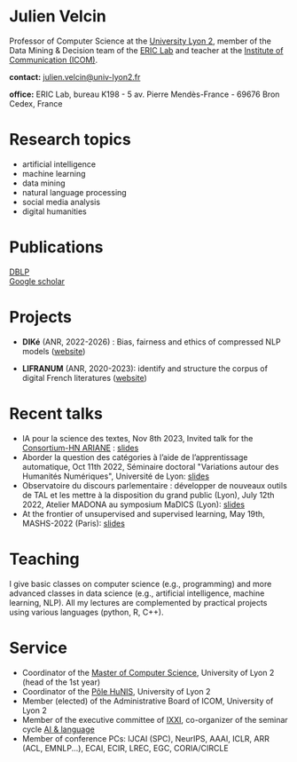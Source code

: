 # Julien Velcin

Professor of Computer Science at the [University Lyon 2](https://www.univ-lyon2.fr), member of the Data Mining & Decision team of the [ERIC Lab](https://eric.msh-lse.fr/en/) and teacher at the [Institute of Communication (ICOM)](https://icom.univ-lyon2.fr).

**contact:** julien.velcin@univ-lyon2.fr   
<!-- **phone:** (0) 478 772 414 - fax: (0) 478 772 375   -->
**office:** ERIC Lab, bureau K198 - 5 av. Pierre Mendès-France - 69676 Bron Cedex, France   

# Research topics

- artificial intelligence
- machine learning
- data mining
- natural language processing
- social media analysis
- digital humanities

# Publications

[DBLP](https://dblp.org/pid/87/1950.html)   
[Google scholar](https://scholar.google.fr/citations?user=_ZreLBMAAAAJ&hl=en)

# Projects

- **DIKé** (ANR, 2022-2026) : Bias, fairness and ethics of compressed NLP models ([website](http://www.anr-dike.fr/))
<!--- **POIVRE** (2021-2022) : Viewpoint detection on information networks-->
<!--- **TIGA** (2020-2023): L’industrie [Re]connectée et intégrée à son territoire et à ses habitants.-->
- **LIFRANUM** (ANR, 2020-2023): identify and structure the corpus of digital French literatures ([website](https://marge.univ-lyon3.fr/projet-lifranum))

# Recent talks

- IA pour la science des textes, Nov 8th 2023, Invited talk for the [Consortium-HN ARIANE](https://www.huma-num.fr/les-consortiums-hn/) : [slides](https://velcin.github.io/talks/presentation_VELCIN_ARIANE.pdf)
- Aborder la question des catégories à l’aide de l’apprentissage automatique, Oct 11th 2022, Séminaire doctoral "Variations autour des Humanités Numériques", Université de Lyon: [slides](https://velcin.github.io/talks/talk-udl-velcin.pdf)
- Observatoire du discours parlementaire : développer de nouveaux outils de TAL et les mettre à la disposition du grand public (Lyon), July 12th 2022, Atelier MADONA au symposium MaDICS (Lyon): [slides](https://velcin.github.io/talks/pres_nada.pdf)
- At the frontier of unsupervised and supervised learning, May 19th, MASHS-2022 (Paris): [slides](https://velcin.github.io/talks/talk-samm.pdf)
<!--- Different ways for modeling time with textual data, April 6th, Centre Marc Bloch (Berlin): [slides](https://velcin.github.io/talks/talk-mbloch.pdf)
- Recent advances in information network embedding @ERIC, Feb 18th, Wordline (Lyon): [slides](https://velcin.github.io/talks/talk-wordline.pdf)-->

# Teaching

I give basic classes on computer science (e.g., programming) and more advanced classes in data science (e.g., artificial intelligence, machine learning, NLP). All my lectures are complemented by practical projects using various languages (python, R, C++).

# Service

- Coordinator of the [Master of Computer Science](https://icom.univ-lyon2.fr/formation/filiere-informatique-statistique), University of Lyon 2 (head of the 1st year)
- Coordinator of the [Pôle HuNIS](https://www.univ-lyon2.fr/universite/les-poles-de-specialites/pole-hunis), University of Lyon 2
- Member (elected) of the Administrative Board of ICOM, University of Lyon 2
- Member of the executive committee of [IXXI](http://www.ixxi.fr), co-organizer of the seminar cycle [AI & language](http://www.ixxi.fr/seminaires/cycles-de-seminaires/intelligence-artificielle-et-langage?set_language=en&cl=en)
- Member of conference PCs: IJCAI (SPC), NeurIPS, AAAI, ICLR, ARR (ACL, EMNLP...), ECAI, ECIR, LREC, EGC, CORIA/CIRCLE
